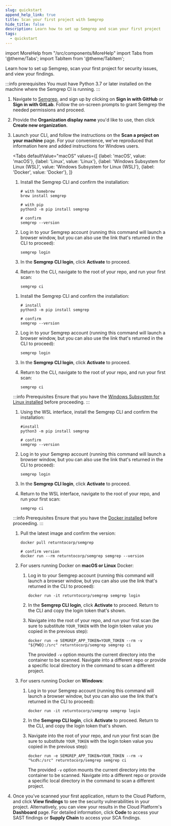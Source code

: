 ```yaml
---
slug: quickstart
append_help_link: true
title: Scan your first project with Semgrep
hide_title: false
description: Learn how to set up Semgrep and scan your first project
tags:
  - quickstart
---
```


import MoreHelp from "/src/components/MoreHelp"
import Tabs from '@theme/Tabs';
import TabItem from '@theme/TabItem';

Learn how to set up Semgrep, scan your first project for security issues, and view your findings.

:::info prerequisites
You must have Python 3.7 or later installed on the machine where the Semgrep CI is running.
:::

1. Navigate to [Semgrep](https://semgrep.dev/login), and sign up by clicking on **Sign in with GitHub** or **Sign in with GitLab**. Follow the on-screen prompts to grant Semgrep the needed permissions and proceed.

2. Provide the **Organization display name** you'd like to use, then click **Create new organization**.

3. Launch your CLI, and follow the instructions on the **Scan a project on your machine** page. For your convenience, we've reproduced that information here and added instructions for Windows users.

    <Tabs
        defaultValue="macOS"
        values={[
        {label: 'macOS', value: 'macOS'},
        {label: 'Linux', value: 'Linux'},
        {label: 'Windows Subsystem for Linux (WSL)', value: 'Windows Subsystem for Linux (WSL)'},
        {label: 'Docker', value: 'Docker'},
        ]}
    >

    <TabItem value='macOS'>

    1. Install the Semgrep CLI and confirm the installation:

        ```console
        # with homebrew
        brew install semgrep

        # with pip
        python3 -m pip install semgrep

        # confirm
        semgrep --version
        ```

    2. Log in to your Semgrep account (running this command will launch a browser window, but you can also use the link that's returned in the CLI to proceed):

        ```console
        semgrep login
        ```

    3. In the **Semgrep CLI login**, click **Activate** to proceed.

    4. Return to the CLI, navigate to the root of your repo, and run your first scan:

        ```console
        semgrep ci
        ```

    </TabItem>

    <TabItem value='Linux'>

    1. Install the Semgrep CLI and confirm the installation:

        ```console
        # install
        python3 -m pip install semgrep

        # confirm
        semgrep --version
        ```

    2. Log in to your Semgrep account (running this command will launch a browser window, but you can also use the link that's returned in the CLI to proceed):

        ```console
        semgrep login
        ```

    3. In the **Semgrep CLI login**, click **Activate** to proceed.

    4. Return to the CLI, navigate to the root of your repo, and run your first scan:

        ```console
        semgrep ci
        ```

    </TabItem>

    <TabItem value='Windows Subsystem for Linux (WSL)'>

    :::info Prerequisites
    Ensure that you have the [Windows Subsystem for Linux installed](https://learn.microsoft.com/en-us/windows/wsl/install) before proceeding.
    :::

    1. Using the WSL interface, install the Semgrep CLI and confirm the installation:

        ```console
        #install
        python3 -m pip install semgrep

        # confirm
        semgrep --version
        ```

    2. Log in to your Semgrep account (running this command will launch a browser window, but you can also use the link that's returned in the CLI to proceed):

        ```console
        semgrep login
        ```
    
    3. In the **Semgrep CLI login**, click **Activate** to proceed.
    
    4. Return to the WSL interface, navigate to the root of your repo, and run your first scan:

        ```console
        semgrep ci
        ```

    </TabItem>

    <TabItem value='Docker'>

    :::info Prerequisites
    Ensure that you have the [Docker installed](https://docs.docker.com/desktop/) before proceeding.
    :::

    1. Pull the latest image and confirm the version:

        ```console
        docker pull returntocorp/semgrep

        # confirm version
        docker run --rm returntocorp/semgrep semgrep --version
        ```

    2. For users running Docker on **macOS or Linux** Docker:

        1. Log in to your Semgrep account (running this command will launch a browser window, but you can also use the link that's returned in the CLI to proceed):

            ```console
            docker run -it returntocorp/semgrep semgrep login
            ```

        2. In the **Semgrep CLI login**, click **Activate** to proceed. Return to the CLI and copy the login token that's shown.

        3. Navigate into the root of your repo, and run your first scan (be sure to substitute <code><span class="placeholder">YOUR_TOKEN</span></code> with the login token value you copied in the previous step): 

            ```console
            docker run -e SEMGREP_APP_TOKEN=YOUR_TOKEN --rm -v "${PWD}:/src" returntocorp/semgrep semgrep ci
            ```

            The provided `-v` option mounts the current directory into the container to be scanned. Navigate into a different repo or provide a specific local directory in the command to scan a different project.
    
    3. For users running Docker on **Windows**:

        1. Log in to your Semgrep account (running this command will launch a browser window, but you can also use the link that's returned in the CLI to proceed):

            ```console
            docker run -it returntocorp/semgrep semgrep login
            ```

        2. In the **Semgrep CLI login**, click **Activate** to proceed. Return to the CLI, and copy the login token that's shown.

        3. Navigate into the root of your repo, and run your first scan (be sure to substitute <code><span class="placeholder">YOUR_TOKEN</span></code> with the login token value you copied in the previous step): 

            ```console
            docker run -e SEMGREP_APP_TOKEN=YOUR_TOKEN --rm -v "%cd%:/src" returntocorp/semgrep semgrep ci
            ```

            The provided `-v` option mounts the current directory into the container to be scanned. Navigate into a different repo or provide a specific local directory in the command to scan a different project.

    </TabItem>

    </Tabs>

4. Once you've scanned your first application, return to the Cloud Platform, and click **View findings** to see the security vulnerabilities in your project. Alternatively, you can view your results in the Cloud Platform's **Dashboard** page. For detailed information, click **Code** to access your SAST findings or **Supply Chain** to access your SCA findings.

<MoreHelp />
